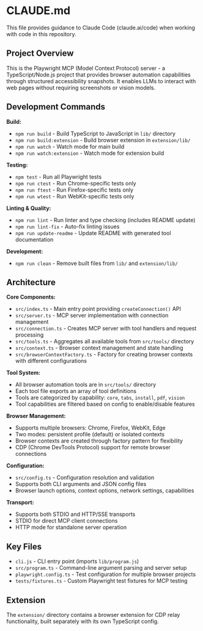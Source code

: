 # CLAUDE.md

This file provides guidance to Claude Code (claude.ai/code) when working with code in this repository.

## Project Overview

This is the Playwright MCP (Model Context Protocol) server - a TypeScript/Node.js project that provides browser automation capabilities through structured accessibility snapshots. It enables LLMs to interact with web pages without requiring screenshots or vision models.

## Development Commands

**Build:**
- `npm run build` - Build TypeScript to JavaScript in `lib/` directory
- `npm run build:extension` - Build browser extension in `extension/lib/`
- `npm run watch` - Watch mode for main build
- `npm run watch:extension` - Watch mode for extension build

**Testing:**
- `npm test` - Run all Playwright tests
- `npm run ctest` - Run Chrome-specific tests only
- `npm run ftest` - Run Firefox-specific tests only  
- `npm run wtest` - Run WebKit-specific tests only

**Linting & Quality:**
- `npm run lint` - Run linter and type checking (includes README update)
- `npm run lint-fix` - Auto-fix linting issues
- `npm run update-readme` - Update README with generated tool documentation

**Development:**
- `npm run clean` - Remove built files from `lib/` and `extension/lib/`

## Architecture

**Core Components:**
- `src/index.ts` - Main entry point providing `createConnection()` API
- `src/server.ts` - MCP server implementation with connection management
- `src/connection.ts` - Creates MCP server with tool handlers and request processing
- `src/tools.ts` - Aggregates all available tools from `src/tools/` directory
- `src/context.ts` - Browser context management and state handling
- `src/browserContextFactory.ts` - Factory for creating browser contexts with different configurations

**Tool System:**
- All browser automation tools are in `src/tools/` directory
- Each tool file exports an array of tool definitions
- Tools are categorized by capability: `core`, `tabs`, `install`, `pdf`, `vision`
- Tool capabilities are filtered based on config to enable/disable features

**Browser Management:**
- Supports multiple browsers: Chrome, Firefox, WebKit, Edge
- Two modes: persistent profile (default) or isolated contexts
- Browser contexts are created through factory pattern for flexibility
- CDP (Chrome DevTools Protocol) support for remote browser connections

**Configuration:**
- `src/config.ts` - Configuration resolution and validation
- Supports both CLI arguments and JSON config files
- Browser launch options, context options, network settings, capabilities

**Transport:**
- Supports both STDIO and HTTP/SSE transports
- STDIO for direct MCP client connections
- HTTP mode for standalone server operation

## Key Files

- `cli.js` - CLI entry point (imports `lib/program.js`)
- `src/program.ts` - Command-line argument parsing and server setup
- `playwright.config.ts` - Test configuration for multiple browser projects
- `tests/fixtures.ts` - Custom Playwright test fixtures for MCP testing

## Extension

The `extension/` directory contains a browser extension for CDP relay functionality, built separately with its own TypeScript config.